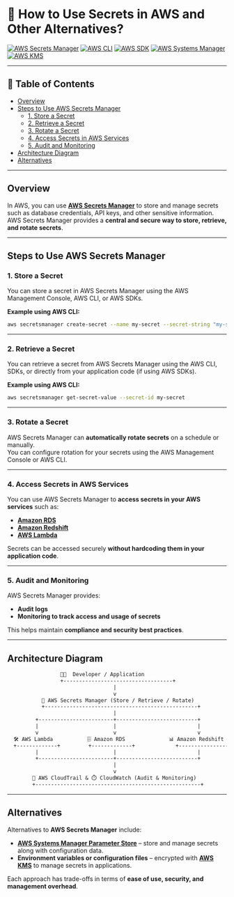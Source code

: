 # 🔐 How to Use Secrets in AWS and Other Alternatives?

[![AWS Secrets Manager](https://img.shields.io/badge/AWS-Secrets_Manager-orange?logo=amazon-aws)](https://docs.aws.amazon.com/secretsmanager/latest/userguide/intro.html)
[![AWS CLI](https://img.shields.io/badge/AWS-CLI-blue?logo=amazon-aws)](https://docs.aws.amazon.com/cli/latest/userguide/cli-chap-welcome.html)
[![AWS SDK](https://img.shields.io/badge/AWS-SDK-green?logo=amazon-aws)](https://docs.aws.amazon.com/sdkref/latest/guide/overview.html)
[![AWS Systems Manager](https://img.shields.io/badge/AWS-SSM-Parameter_Store-yellow?logo=amazon-aws)](https://docs.aws.amazon.com/systems-manager/latest/userguide/systems-manager-parameter-store.html)
[![AWS KMS](https://img.shields.io/badge/AWS-KMS-purple?logo=amazon-aws)](https://docs.aws.amazon.com/kms/latest/developerguide/overview.html)

---

## 📌 Table of Contents
- [Overview](#overview)
- [Steps to Use AWS Secrets Manager](#steps-to-use-aws-secrets-manager)
  - [1. Store a Secret](#1-store-a-secret)
  - [2. Retrieve a Secret](#2-retrieve-a-secret)
  - [3. Rotate a Secret](#3-rotate-a-secret)
  - [4. Access Secrets in AWS Services](#4-access-secrets-in-aws-services)
  - [5. Audit and Monitoring](#5-audit-and-monitoring)
- [Architecture Diagram](#architecture-diagram)
- [Alternatives](#alternatives)

---

## Overview

In AWS, you can use **[AWS Secrets Manager](https://docs.aws.amazon.com/secretsmanager/latest/userguide/intro.html)** to store and manage secrets such as database credentials, API keys, and other sensitive information.  
AWS Secrets Manager provides a **central and secure way to store, retrieve, and rotate secrets**.

---

## Steps to Use AWS Secrets Manager

### 1. Store a Secret
You can store a secret in AWS Secrets Manager using the AWS Management Console, AWS CLI, or AWS SDKs.  

**Example using AWS CLI:**
```sh
aws secretsmanager create-secret --name my-secret --secret-string "my-secret-value"
```

---

### 2. Retrieve a Secret
You can retrieve a secret from AWS Secrets Manager using the AWS CLI, SDKs, or directly from your application code (if using AWS SDKs).  

**Example using AWS CLI:**
```sh
aws secretsmanager get-secret-value --secret-id my-secret
```

---

### 3. Rotate a Secret
AWS Secrets Manager can **automatically rotate secrets** on a schedule or manually.  
You can configure rotation for your secrets using the AWS Management Console or AWS CLI.

---

### 4. Access Secrets in AWS Services
You can use AWS Secrets Manager to **access secrets in your AWS services** such as:
- **[Amazon RDS](https://docs.aws.amazon.com/AmazonRDS/latest/UserGuide/Welcome.html)**
- **[Amazon Redshift](https://docs.aws.amazon.com/redshift/latest/mgmt/welcome.html)**
- **[AWS Lambda](https://docs.aws.amazon.com/lambda/latest/dg/welcome.html)**  

Secrets can be accessed securely **without hardcoding them in your application code**.

---

### 5. Audit and Monitoring
AWS Secrets Manager provides:
- **Audit logs**
- **Monitoring to track access and usage of secrets**

This helps maintain **compliance and security best practices**.

---

## Architecture Diagram

```txt
                 👨‍💻  Developer / Application
                 +-----------------------------------+
                                  |
                                  v
           🔐 AWS Secrets Manager (Store / Retrieve / Rotate)
           +-------------------------------------------------+
                                  |
         +------------------------+--------------------------+
         |                        |                          |
         v                        v                          v
  🛠️ AWS Lambda           🗄️ Amazon RDS              📊 Amazon Redshift
  +-------------+         +-------------+             +----------------+
         |                        |                          |
         +------------------------+--------------------------+
                                  |
                                  v
        📜 AWS CloudTrail & ⏱️ CloudWatch (Audit & Monitoring)
        +-----------------------------------------------------+

```

---

## Alternatives

Alternatives to **AWS Secrets Manager** include:
- **[AWS Systems Manager Parameter Store](https://docs.aws.amazon.com/systems-manager/latest/userguide/systems-manager-parameter-store.html)** – store and manage secrets along with configuration data.
- **Environment variables or configuration files** – encrypted with **[AWS KMS](https://docs.aws.amazon.com/kms/latest/developerguide/overview.html)** to manage secrets in applications.

Each approach has trade-offs in terms of **ease of use, security, and management overhead**.
